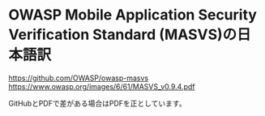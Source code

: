 # OWASP Mobile Application Security Verification Standard (MASVS)の日本語訳

https://github.com/OWASP/owasp-masvs
https://www.owasp.org/images/6/61/MASVS_v0.9.4.pdf

GitHubとPDFで差がある場合はPDFを正としています。
